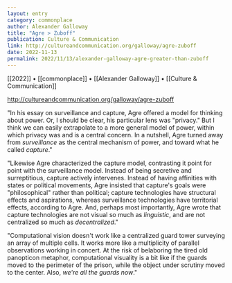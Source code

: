 ```yaml
---
layout: entry
category: commonplace
author: Alexander Galloway
title: "Agre > Zuboff"
publication: Culture & Communication
link: http://cultureandcommunication.org/galloway/agre-zuboff
date: 2022-11-13
permalink: 2022/11/13/alexander-galloway-agre-greater-than-zuboff
---
```


[[2022]] • [[commonplace]] • [[Alexander Galloway]] • [[Culture & Communication]]

http://cultureandcommunication.org/galloway/agre-zuboff

"In his essay on surveillance and capture, Agre offered a model for thinking about power. Or, I should be clear, his particular lens was "privacy." But I think we can easily extrapolate to a more general model of power, within which privacy was and is a central concern. In a nutshell, Agre turned away from *surveillance* as the central mechanism of power, and toward what he called *capture*."

"Likewise Agre characterized the capture model, contrasting it point for point with the surveillance model. Instead of being secretive and surreptitious, capture actively intervenes. Instead of having affinities with states or political movements, Agre insisted that capture's goals were "philosophical" rather than political; capture technologies have structural effects and aspirations, whereas surveillance technologies have territorial effects, according to Agre. And, perhaps most importantly, Agre wrote that capture technologies are not visual so much as *linguistic*, and are not centralized so much as *decentralized*."

"Computational vision doesn't work like a centralized guard tower surveying an array of multiple cells. It works more like a multiplicity of parallel observations working in concert. At the risk of belaboring the tired old panopticon metaphor, computational visuality is a bit like if the guards moved to the perimeter of the prison, while the object under scrutiny moved to the center. Also, *we're all the guards now*."
